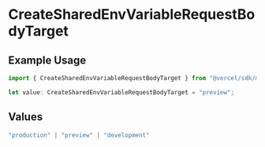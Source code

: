 # CreateSharedEnvVariableRequestBodyTarget

## Example Usage

```typescript
import { CreateSharedEnvVariableRequestBodyTarget } from "@vercel/sdk/models/createsharedenvvariableop.js";

let value: CreateSharedEnvVariableRequestBodyTarget = "preview";
```

## Values

```typescript
"production" | "preview" | "development"
```